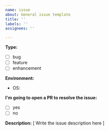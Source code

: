 ```yaml
---
name: issue
about: General issue template
title: ''
labels: ''
assignees: ''

---
```


**Type:**
  - [ ] bug
  - [ ] feature
  - [ ] enhancement

**Environment:**
  - OS:

**I'm going to open a PR to resolve the issue:**
  - [ ] yes
  - [ ] no

**Description:**
[ Write the issue description here ]
